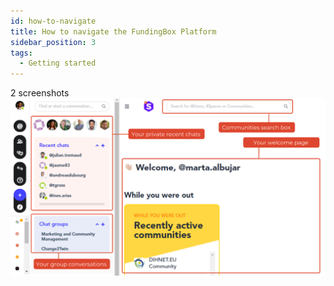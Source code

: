 ```yaml
---
id: how-to-navigate
title: How to navigate the FundingBox Platform
sidebar_position: 3
tags:
  - Getting started
---
```


2 screenshots
![Example banner](./../../assets/how-navigate-platform-1.png)



